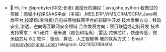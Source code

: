 - 👋 Hi, I’m @iprebyter(中文:长老)
我擅长的编程：java,php,python
我做过的项目：商城小程序SAAS平台（多端）,MES,ERP,WMS,CRM/SCRM,Java电商平台,按摩椅/麻将机/充电桩等物联网平台的软硬件开发
技术发展方向：移动安全,渗透，逆向等互联网安全领域
合作发展方向：项目联运或定制开发
技术支持需求：
     6.1.硬件：毫米波（颜色和距离）,雷达,陀螺芯片，快速传感，微米级芯片
     6.2.软件：驱动，算法，人工智能等
我的联系方式：
     Email：ipresbyter@gmail.com
     telegram:
     QQ:1050189404
<!---
iprebyter/iprebyter is a ✨ special ✨ repository because its `README.md` (this file) appears on your GitHub profile.
You can click the Preview link to take a look at your changes.
--->

